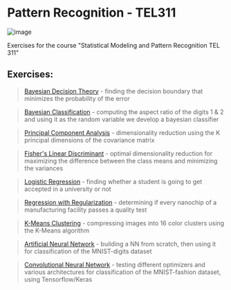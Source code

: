 # Pattern Recognition - TEL311

![image](https://user-images.githubusercontent.com/83914255/233071515-50263301-68b3-4bc9-944e-5cbf201d2a70.png)

Exercises for the course "Statistical Modeling and Pattern Recognition TEL 311"

## Exercises:

>   <a href = "https://github.com/atzel-ov/PatternRecognition/tree/main/SET1/Exercise1">Bayesian Decision Theory</a> - finding the decision boundary that minimizes the probability of the error

>   <a href = "https://github.com/atzel-ov/PatternRecognition/tree/main/SET1/Exercise2">Bayesian Classification</a> - computing the aspect ratio of the digits 1 & 2 and using it as the random variable we develop a bayesian classifier

>   <a href = "https://github.com/atzel-ov/PatternRecognition/tree/main/SET1/Exercise5">Principal Component Analysis</a> - dimensionality reduction using the K principal dimensions of the covariance matrix

>   <a href = "https://github.com/atzel-ov/PatternRecognition/tree/main/SET1/Exercise7">Fisher's Linear Discriminant</a> - optimal dimensionality reduction for maximizing the difference between the class means and minimizing the variances

>   <a href = "https://github.com/atzel-ov/PatternRecognition/tree/main/SET2/exercise2_1">Logistic Regression</a> - finding whether a student is going to get accepted in a university or not

>   <a href = "https://github.com/atzel-ov/PatternRecognition/tree/main/SET2/exercise2_2">Regression with Regularization</a> - determining if every nanochip of a manufacturing facility passes a quality test

>   <a href = "https://github.com/atzel-ov/PatternRecognition/tree/main/SET2/exercise2_4">K-Means Clustering</a> - compressing images into 16 color clusters using the K-Means algorithm 

>   <a href = "https://github.com/atzel-ov/PatternRecognition/tree/main/SET2/exercise2_5">Artificial Neural Network</a> - building a NN from scratch, then using it for classification of the MNIST-digits dataset

>   <a href = "https://github.com/atzel-ov/PatternRecognition/tree/main/SET2/exercise2_6">Convolutional Neural Network</a> - testing different optimizers and various architectures for classification of the MNIST-fashion dataset, using Tensorflow/Keras 


